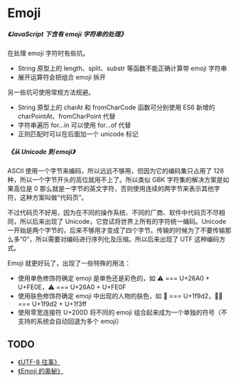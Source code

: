 # Emoji

##### <Link type='h5' to='https://mgear-file.oss-cn-shanghai.aliyuncs.com/JavaScript%E4%B8%8B%E5%90%AB%E6%9C%89emoji%E5%AD%97%E7%AC%A6%E4%B8%B2%E7%9A%84%E5%A4%84%E7%90%86%20-%20%E6%8E%98%E9%87%91.html' source='https://juejin.cn/post/6941276804472635405' >《JavaScript 下含有 emoji 字符串的处理》</Link>

在处理 emoji 字符时有些坑。

* String 原型上的 length、split、substr 等函数不能正确计算带 emoji 字符串
* 展开运算符会把组合 emoji 拆开

另一些坑可使用常规方法规避。

* String 原型上的 charAt 和 fromCharCode 函数可分别使用 ES6 新增的 charPointAt、fromCharPoint 代替
* 字符串遍历 for...in 可以使用 for...of 代替
* 正则匹配时可以在后面加一个 unicode 标记

##### <Link type='h5' to='https://mgear-file.oss-cn-shanghai.aliyuncs.com/%E4%BB%8EUnicode%E5%88%B0emoji%20-%20%E7%9F%A5%E4%B9%8E.html' source='https://zhuanlan.zhihu.com/p/41203455' >《从 Unicode 到 emoji》</Link>

ASCII 使用一个字节来编码，所以远远不够用，但因为它的编码集只占用了 128 种，所以一个字节开头的高位就用不上了。所以类似 GBK 字符集的解决方案是如果高位是 0 那么就是一字节的英文字符，否则使用连续的两字节来表示其他字符，这种方案叫做“代码页”。

不过代码页不好用，因为在不同的操作系统、不同的厂商、软件中代码页不尽相同，所以后来出现了 Unicode，它尝试将世界上所有的字符统一编码。Unicode 一开始是两个字节的，后来不够用才变成了四个字节。传输的时候为了不要传输那么多“0”，所以需要对编码进行序列化及压缩。所以后来出现了 UTF 这种编码方式。

Emoji 就更好玩了，出现了一些特殊的用法：

* 使用单色修饰符确定 emoji 是单色还是彩色的，如 ⚠︎ === U+26A0 + U+FE0E，⚠️ === U+26A0 + U+FE0F
* 使用肤色修饰符确定 emoji 中出现的人物的肤色，如 🧒 === U+1f9d2，🧒🏿 === U+1f9d2 + U+1f3ff
* 使用零宽连接符 U+200D 将不同的 emoji 组合起来成为一个单独的符号（不支持的系统会自动回退为多个 emoji）


## TODO

* [《UTF-8 往事》](https://taoshu.in/utf-8.html)
* [《Emoji 的奥秘》](https://taoshu.in/emoji.html)
